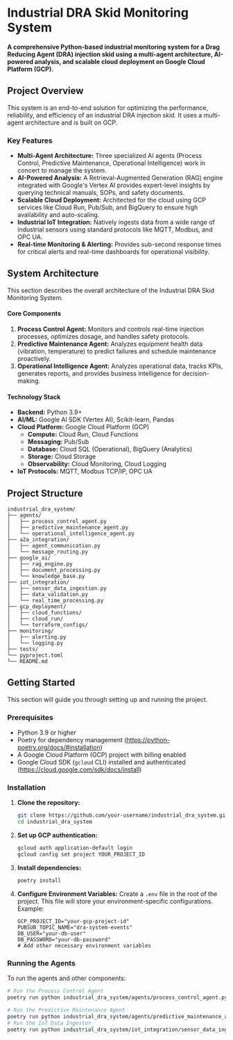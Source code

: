 ﻿# Industrial DRA Skid Monitoring System

**A comprehensive Python-based industrial monitoring system for a Drag Reducing Agent (DRA) injection skid using a multi-agent architecture, AI-powered analysis, and scalable cloud deployment on Google Cloud Platform (GCP).**

## Project Overview
This system is an end-to-end solution for optimizing the performance, reliability, and efficiency of an industrial DRA injection skid. It uses a multi-agent architecture and is built on GCP.

### Key Features
- **Multi-Agent Architecture:** Three specialized AI agents (Process Control, Predictive Maintenance, Operational Intelligence) work in concert to manage the system.
- **AI-Powered Analysis:** A Retrieval-Augmented Generation (RAG) engine integrated with Google's Vertex AI provides expert-level insights by querying technical manuals, SOPs, and safety documents.
- **Scalable Cloud Deployment:** Architected for the cloud using GCP services like Cloud Run, Pub/Sub, and BigQuery to ensure high availability and auto-scaling.
- **Industrial IoT Integration:** Natively ingests data from a wide range of industrial sensors using standard protocols like MQTT, Modbus, and OPC UA.
- **Real-time Monitoring & Alerting:** Provides sub-second response times for critical alerts and real-time dashboards for operational visibility.

## System Architecture
This section describes the overall architecture of the Industrial DRA Skid Monitoring System.

#### Core Components
1. **Process Control Agent:** Monitors and controls real-time injection processes, optimizes dosage, and handles safety protocols.
2. **Predictive Maintenance Agent:** Analyzes equipment health data (vibration, temperature) to predict failures and schedule maintenance proactively.
3. **Operational Intelligence Agent:** Analyzes operational data, tracks KPIs, generates reports, and provides business intelligence for decision-making.

#### Technology Stack
- **Backend:** Python 3.9+
- **AI/ML:** Google AI SDK (Vertex AI), Scikit-learn, Pandas
- **Cloud Platform:** Google Cloud Platform (GCP)
    - **Compute:** Cloud Run, Cloud Functions
    - **Messaging:** Pub/Sub
    - **Database:** Cloud SQL (Operational), BigQuery (Analytics)
    - **Storage:** Cloud Storage
    - **Observability:** Cloud Monitoring, Cloud Logging
- **IoT Protocols:** MQTT, Modbus TCP/IP, OPC UA

## Project Structure
```
industrial_dra_system/
├── agents/
│   ├── process_control_agent.py
│   ├── predictive_maintenance_agent.py
│   └── operational_intelligence_agent.py
├── a2a_integration/
│   ├── agent_communication.py
│   └── message_routing.py
├── google_ai/
│   ├── rag_engine.py
│   ├── document_processing.py
│   └── knowledge_base.py
├── iot_integration/
│   ├── sensor_data_ingestion.py
│   ├── data_validation.py
│   └── real_time_processing.py
├── gcp_deployment/
│   ├── cloud_functions/
│   ├── cloud_run/
│   └── terraform_configs/
├── monitoring/
│   ├── alerting.py
│   └── logging.py
├── tests/
└── pyproject.toml
└── README.md
```

## Getting Started
This section will guide you through setting up and running the project.

### Prerequisites
- Python 3.9 or higher
- Poetry for dependency management (https://python-poetry.org/docs/#installation)
- A Google Cloud Platform (GCP) project with billing enabled
- Google Cloud SDK (`gcloud` CLI) installed and authenticated (https://cloud.google.com/sdk/docs/install)

### Installation
1. **Clone the repository:**
   ```bash
   git clone https://github.com/your-username/industrial_dra_system.git
   cd industrial_dra_system
   ```
2. **Set up GCP authentication:**
   ```bash
   gcloud auth application-default login
   gcloud config set project YOUR_PROJECT_ID
   ```
3. **Install dependencies:**
   ```bash
   poetry install
   ```
4. **Configure Environment Variables:**
   Create a `.env` file in the root of the project. This file will store your environment-specific configurations. Example:
   ```env
   GCP_PROJECT_ID="your-gcp-project-id"
   PUBSUB_TOPIC_NAME="dra-system-events"
   DB_USER="your-db-user"
   DB_PASSWORD="your-db-password"
   # Add other necessary environment variables
   ```

### Running the Agents
To run the agents and other components:
```bash
# Run the Process Control Agent
poetry run python industrial_dra_system/agents/process_control_agent.py

# Run the Predictive Maintenance Agent
poetry run python industrial_dra_system/agents/predictive_maintenance_agent.py
# Run the IoT Data Ingestor
poetry run python industrial_dra_system/iot_integration/sensor_data_ingestion.py
```